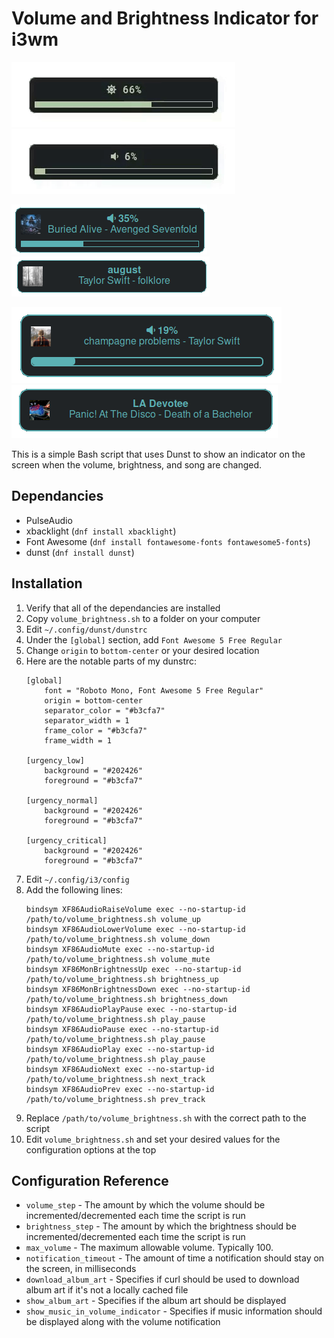 # Volume and Brightness Indicator for i3wm

![](images/brightness.gif)
![](images/volume.gif)

![](images/volume.png)
![](images/song.png)

![](images/volume2.png)
![](images/song2.png)

This is a simple Bash script that uses Dunst to show an indicator on the screen when the volume, brightness, and song are changed.

## Dependancies

* PulseAudio
* xbacklight (`dnf install xbacklight`)
* Font Awesome (`dnf install fontawesome-fonts fontawesome5-fonts`)
* dunst (`dnf install dunst`)

## Installation

1. Verify that all of the dependancies are installed
2. Copy `volume_brightness.sh` to a folder on your computer
3. Edit `~/.config/dunst/dunstrc`
4. Under the `[global]` section, add `Font Awesome 5 Free Regular`
5. Change `origin` to `bottom-center` or your desired location
6. Here are the notable parts of my dunstrc:
	```
	[global]
	    font = "Roboto Mono, Font Awesome 5 Free Regular"
        origin = bottom-center
        separator_color = "#b3cfa7"
        separator_width = 1
        frame_color = "#b3cfa7"
        frame_width = 1
    
    [urgency_low]
        background = "#202426"
        foreground = "#b3cfa7"

    [urgency_normal]
        background = "#202426"
        foreground = "#b3cfa7"

    [urgency_critical]
        background = "#202426"
        foreground = "#b3cfa7"
	```
5. Edit `~/.config/i3/config`
6. Add the following lines:
	```
	bindsym XF86AudioRaiseVolume exec --no-startup-id /path/to/volume_brightness.sh volume_up
	bindsym XF86AudioLowerVolume exec --no-startup-id /path/to/volume_brightness.sh volume_down
	bindsym XF86AudioMute exec --no-startup-id /path/to/volume_brightness.sh volume_mute
    bindsym XF86MonBrightnessUp exec --no-startup-id /path/to/volume_brightness.sh brightness_up
    bindsym XF86MonBrightnessDown exec --no-startup-id /path/to/volume_brightness.sh brightness_down
    bindsym XF86AudioPlayPause exec --no-startup-id /path/to/volume_brightness.sh play_pause
    bindsym XF86AudioPause exec --no-startup-id /path/to/volume_brightness.sh play_pause
    bindsym XF86AudioPlay exec --no-startup-id /path/to/volume_brightness.sh play_pause
    bindsym XF86AudioNext exec --no-startup-id /path/to/volume_brightness.sh next_track
    bindsym XF86AudioPrev exec --no-startup-id /path/to/volume_brightness.sh prev_track
	```
7. Replace `/path/to/volume_brightness.sh` with the correct path to the script
8. Edit `volume_brightness.sh` and set your desired values for the configuration options at the top

## Configuration Reference

- `volume_step` - The amount by which the volume should be incremented/decremented each time the script is run
- `brightness_step` - The amount by which the brightness should be incremented/decremented each time the script is run
- `max_volume` - The maximum allowable volume. Typically 100.
- `notification_timeout` - The amount of time a notification should stay on the screen, in milliseconds
- `download_album_art` - Specifies if curl should be used to download album art if it's not a locally cached file
- `show_album_art` - Specifies if the album art should be displayed
- `show_music_in_volume_indicator` - Specifies if music information should be displayed along with the volume notification
